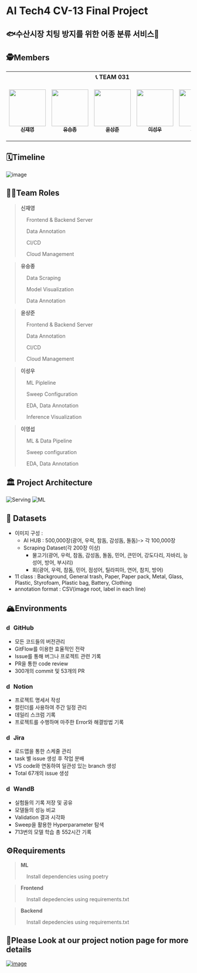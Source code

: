 # AI Tech4 CV-13 Final Project

## 🐟수산시장 치팅 방지를 위한 어종 분류 서비스🐠

## 🕵️Members

<table>
    <th colspan=5>📞 TEAM 031</th>
    <tr height="160px">
        <td align="center">
            <a href="https://github.com/LimePencil"><img src="https://avatars.githubusercontent.com/u/71117066?v=4" width="100px;" alt=""/><br /><sub><b>신재영</b></sub></a>
        </td>
        <td align="center">
            <a href="https://github.com/sjz1"><img src="https://avatars.githubusercontent.com/u/68888169?v=4" width="100px;" alt=""/><br /><sub><b>유승종</b></sub></a>
        </td>
        <td align="center">
            <a href="https://github.com/SangJunni"><img src="https://avatars.githubusercontent.com/u/79644050?v=4" width="100px;" alt=""/><br /><sub><b>윤상준</b></sub></a>
        </td>
        <td align="center">
            <a href="https://github.com/lsvv1217"><img src="https://avatars.githubusercontent.com/u/113494991?v=4" width="100px;" alt=""/><br /><sub><b>이성우</b></sub></a>
        </td>
         <td align="center">
            <a href="https://github.com/0seob"><img src="https://avatars.githubusercontent.com/u/29935109?v=4" width="100px;" alt=""/><br /><sub><b>이영섭</b></sub></a>
        </td>
    </tr>
</table>

## 🗓️Timeline
![image](https://user-images.githubusercontent.com/79644050/217571270-555107d0-7480-4519-93a7-960bf12a08bf.png)

## 🧑‍💻Team Roles
><b>신재영</b>
>
>&nbsp;&nbsp;&nbsp;&nbsp;Frontend & Backend Server
>
>&nbsp;&nbsp;&nbsp;&nbsp;Data Annotation
>
>&nbsp;&nbsp;&nbsp;&nbsp;CI/CD
>
>&nbsp;&nbsp;&nbsp;&nbsp;Cloud Management
>


> <b>유승종</b>
>
>&nbsp;&nbsp;&nbsp;&nbsp;Data Scraping 
>
>&nbsp;&nbsp;&nbsp;&nbsp;Model Visualization
>
>&nbsp;&nbsp;&nbsp;&nbsp;Data Annotation


> <b>윤상준</b>
>
>&nbsp;&nbsp;&nbsp;&nbsp;Frontend & Backend Server
>
>&nbsp;&nbsp;&nbsp;&nbsp;Data Annotation
>
>&nbsp;&nbsp;&nbsp;&nbsp;CI/CD
>
>&nbsp;&nbsp;&nbsp;&nbsp;Cloud Management
>


> <b>이성우</b>
>
>&nbsp;&nbsp;&nbsp;&nbsp;ML Pipleline
>
>&nbsp;&nbsp;&nbsp;&nbsp;Sweep Configuration
>
>&nbsp;&nbsp;&nbsp;&nbsp;EDA, Data Annotation
>
>&nbsp;&nbsp;&nbsp;&nbsp;Inference Visualization
>


> <b>이영섭</b>
>
>&nbsp;&nbsp;&nbsp;&nbsp;ML & Data Pipeline
>
>&nbsp;&nbsp;&nbsp;&nbsp;Sweep configuration
>
>&nbsp;&nbsp;&nbsp;&nbsp;EDA, Data Annotation
>
## 🏛️ Project Architecture
![Serving](https://user-images.githubusercontent.com/79644050/217572430-9670b72d-4c0d-450f-96da-f544d587414e.png)
![ML](https://user-images.githubusercontent.com/79644050/217572554-0d4402bf-960b-4a39-b3cd-ec94c447cb37.png)


## 💾 Datasets
- 이미지 구성 : 
   - AI HUB : 500,000장(광어, 우럭, 참돔, 감성돔, 돌돔)-> 각 100,000장
   - Scraping Dataset(각 200장 이상)
      - 물고기(광어, 우럭, 참돔, 감성돔, 돌돔, 민어, 큰민어, 강도다리, 자바리, 능성어, 방어, 부시리)
      - 회(광어, 우럭, 참돔, 민어, 점성어, 틸라피아, 연어, 참치, 방어)     
- 11 class : Background, General trash, Paper, Paper pack, Metal, Glass, Plastic, Styrofoam, Plastic bag, Battery, Clothing
- annotation format : CSV(image root, label in each line)

## 🏔️Environments
### <img src="https://cdn3.emoji.gg/emojis/4601_github.png" alt="drawing" width="16"/>  GitHub
- 모든 코드들의 버전관리
- GitFlow를 이용한 효율적인 전략
- Issue를 통해 버그나 프로젝트 관련 기록
- PR을 통한 code review
- 300개의 commit 및 53개의 PR

### <img src="https://img.icons8.com/ios-filled/500/notion.png" alt="drawing" width="16"/> Notion
- 프로젝트 명세서 작성
- 캘린더를 사용하여 주간 일정 관리
- 데일리 스크럼 기록
- 프로젝트를 수행하며 마주한 Error와 해결방법 기록

### <img src="https://cdn.icon-icons.com/icons2/2699/PNG/512/atlassian_jira_logo_icon_170511.png" alt="drawing" width="16"/> Jira
- 로드맵을 통한 스케줄 관리
- task 별 issue 생성 후 작업 분배
- VS code와 연동하여 일관성 있는 branch 생성
- Total 67개의 issue 생성

### <img src="https://avatars.githubusercontent.com/u/26401354?s=200&v=4" alt="drawing" width="16"/> WandB
- 실험들의 기록 저장 및 공유
- 모델들의 성능 비교
- Validation 결과 시각화
- Sweep을 활용한 Hyperparameter 탐색
- 713번의 모델 학습 총 552시간 기록

## ⚙️Requirements
> <b>ML</b>
>
>&nbsp;&nbsp;&nbsp;&nbsp;Install dependencies using poetry
>

> <b>Frontend</b>
>
>&nbsp;&nbsp;&nbsp;&nbsp;Install depedencies using requirements.txt
>

> <b>Backend</b>
>
>&nbsp;&nbsp;&nbsp;&nbsp;Install depedencies using requirements.txt
>
## 📌Please Look at our project notion page for more details
[![image](https://user-images.githubusercontent.com/62556539/200262300-3765b3e4-0050-4760-b008-f218d079a770.png)](https://gratis-keyboard-88d.notion.site/Final-Project-cv13-188a946369fd41eda77776eb1f398f07)
